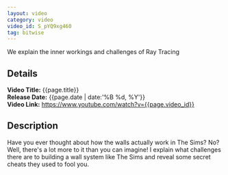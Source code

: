 ```yaml
---
layout: video
category: video
video_id: S_pYQ9xg460
tag: bitwise
---
```

We explain the inner workings and challenges of Ray Tracing
<!--content-->

## Details
**Video Title:** {{page.title}}  
**Release Date:**  {{page.date | date:'%B %d, %Y'}}  
**Video Link:** <https://www.youtube.com/watch?v={{page.video_id}}>  


## Description
Have you ever thought about how the walls actually work in The Sims? No? Well, there's a lot more to it than you can imagine! I explain what challenges there are to building a wall system like The Sims and reveal some secret cheats they used to fool you.
